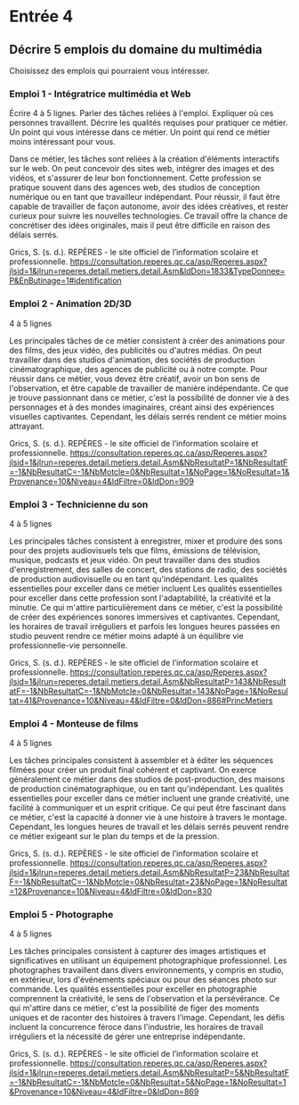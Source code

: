 # Entrée 4
## Décrire 5 emplois du domaine du multimédia
Choisissez des emplois qui pourraient vous intéresser. 

### Emploi 1 - Intégratrice multimédia et Web
Écrire 4 à 5 lignes. Parler des tâches reliées à l'emploi. Expliquer où ces personnes travaillent. Décrire les qualités requises pour pratiquer ce métier. Un point qui vous intéresse dans ce métier. Un point qui rend ce métier moins intéressant pour vous.  

Dans ce métier, les tâches sont reliées à la création d'éléments interactifs sur le web. On peut concevoir des sites web, intégrer des images et des vidéos, et s'assurer de leur bon fonctionnement. Cette profession se pratique souvent dans des agences web, des studios de conception numérique ou en tant que travailleur indépendant. Pour réussir, il faut être capable de travailler de façon autonome, avoir des idées créatives, et rester curieux pour suivre les nouvelles technologies. Ce travail offre la chance de concrétiser des idées originales, mais il peut être difficile en raison des délais serrés.


Grics, S. (s. d.). REPÈRES - le site officiel de l’information scolaire et professionnelle. https://consultation.reperes.qc.ca/asp/Reperes.aspx?jlsid=1&jlrun=reperes.detail.metiers.detail.Asm&IdDon=1833&TypeDonnee=P&EnButinage=1#identification


### Emploi 2 - Animation 2D/3D
4 à 5 lignes

Les principales tâches de ce métier consistent à créer des animations pour des films, des jeux vidéo, des publicités ou d'autres médias. On peut travailler dans des studios d'animation, des sociétés de production cinématographique, des agences de publicité ou à notre compte. Pour réussir dans ce métier, vous devez être créatif, avoir un bon sens de l'observation, et être capable de travailler de manière indépendante. Ce que je trouve passionnant dans ce métier, c'est la possibilité de donner vie à des personnages et à des mondes imaginaires, créant ainsi des expériences visuelles captivantes. Cependant, les délais serrés rendent ce métier moins attrayant.

Grics, S. (s. d.). REPÈRES - le site officiel de l’information scolaire et professionnelle. https://consultation.reperes.qc.ca/asp/Reperes.aspx?jlsid=1&jlrun=reperes.detail.metiers.detail.Asm&NbResultatP=1&NbResultatF=-1&NbResultatC=-1&NbMotcle=0&NbResultat=1&NoPage=1&NoResultat=1&Provenance=10&Niveau=4&IdFiltre=0&IdDon=909
### Emploi 3 - Technicienne du son
4 à 5 lignes 

Les principales tâches consistent à enregistrer, mixer et produire des sons pour des projets audiovisuels tels que films, émissions de télévision, musique, podcasts et jeux vidéo. On peut travailler dans des studios d'enregistrement, des salles de concert, des stations de radio, des sociétés de production audiovisuelle ou en tant qu'indépendant. Les qualités essentielles pour exceller dans ce métier incluent Les qualités essentielles pour exceller dans cette profession sont l'adaptabilité, la créativité et la minutie. Ce qui m'attire particulièrement dans ce métier, c'est la possibilité de créer des expériences sonores immersives et captivantes. Cependant, les horaires de travail irréguliers et parfois les longues heures passées en studio peuvent rendre ce métier moins adapté à un équilibre vie professionnelle-vie personnelle.

Grics, S. (s. d.). REPÈRES - le site officiel de l’information scolaire et professionnelle. https://consultation.reperes.qc.ca/asp/Reperes.aspx?jlsid=1&jlrun=reperes.detail.metiers.detail.Asm&NbResultatP=143&NbResultatF=-1&NbResultatC=-1&NbMotcle=0&NbResultat=143&NoPage=1&NoResultat=41&Provenance=10&Niveau=4&IdFiltre=0&IdDon=886#PrincMetiers
### Emploi 4 - Monteuse de films
4 à 5 lignes

Les tâches principales consistent à assembler et à éditer les séquences filmées pour créer un produit final cohérent et captivant. On exerce généralement ce métier dans des studios de post-production, des maisons de production cinématographique, ou en tant qu'indépendant. Les qualités essentielles pour exceller dans ce métier incluent une grande créativité, une facilité à communiquer et un esprit critique. Ce qui peut être fascinant dans ce métier, c'est la capacité à donner vie à une histoire à travers le montage. Cependant, les longues heures de travail et les délais serrés peuvent rendre ce métier exigeant sur le plan du temps et de la pression.

Grics, S. (s. d.). REPÈRES - le site officiel de l’information scolaire et professionnelle. https://consultation.reperes.qc.ca/asp/Reperes.aspx?jlsid=1&jlrun=reperes.detail.metiers.detail.Asm&NbResultatP=23&NbResultatF=-1&NbResultatC=-1&NbMotcle=0&NbResultat=23&NoPage=1&NoResultat=12&Provenance=10&Niveau=4&IdFiltre=0&IdDon=830
### Emploi 5 - Photographe
4 à 5 lignes

Les tâches principales consistent à capturer des images artistiques et significatives en utilisant un équipement photographique professionnel. Les photographes travaillent dans divers environnements, y compris en studio, en extérieur, lors d'événements spéciaux ou pour des séances photo sur commande. Les qualités essentielles pour exceller en photographie comprennent la créativité, le sens de l'observation et la persévérance. Ce qui m'attire dans ce métier, c'est la possibilité de figer des moments uniques et de raconter des histoires à travers l'image. Cependant, les défis incluent la concurrence féroce dans l'industrie, les horaires de travail irréguliers et la nécessité de gérer une entreprise indépendante.

Grics, S. (s. d.). REPÈRES - le site officiel de l’information scolaire et professionnelle. https://consultation.reperes.qc.ca/asp/Reperes.aspx?jlsid=1&jlrun=reperes.detail.metiers.detail.Asm&NbResultatP=5&NbResultatF=-1&NbResultatC=-1&NbMotcle=0&NbResultat=5&NoPage=1&NoResultat=1&Provenance=10&Niveau=4&IdFiltre=0&IdDon=869
